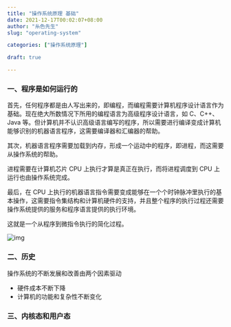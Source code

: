 ```yaml
---
title: "操作系统原理 基础"
date: 2021-12-17T00:02:07+08:00
author: "糸色先生"
slug: "operating-system"

categories: ["操作系统原理"]

draft: true

---
```


### 一、程序是如何运行的

首先，任何程序都是由人写出来的，即编程，而编程需要计算机程序设计语言作为基础。现在绝大所数情况下所用的编程语言为高级程序设计语言，如 C、C++、Java 等。但计算机并不认识高级语言编写的程序，所以需要进行编译变成计算机能够识别的机器语言程序，这需要编译器和汇编器的帮助。

其次，机器语言程序需要加载到内存，形成一个运动中的程序，即进程，而这需要从操作系统的帮助。

进程需要在计算机芯片 CPU 上执行才算是真正在执行，而将进程调度到 CPU 上运行也由操作系统完成。

最后，在 CPU 上执行的机器语言指令需要变成能够在一个个时钟脉冲里执行的基本操作，这需要指令集结构和计算机硬件的支持，并且整个程序的执行过程还需要操作系统提供的服务和程序语言提供的执行环境。

这就是一个从程序到微指令执行的简化过程。

![img](https://cdn.jsdelivr.net/gh/lzxqaq/jsdelivr@master/image/2021-12-17/operating-system-base.png)

### 二、历史

操作系统的不断发展和改善由两个因素驱动

* 硬件成本不断下降  
* 计算机的功能和复杂性不断变化  

### 三、内核态和用户态

